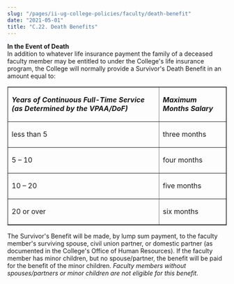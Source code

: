 ```yaml
---
slug: "/pages/ii-ug-college-policies/faculty/death-benefit"
date: "2021-05-01"
title: "C.22. Death Benefits"
---
```


**In the Event of Death**  
In addition to whatever life insurance payment the family of a deceased faculty member may be entitled to under the College's life insurance program, the College will normally provide a Survivor's Death Benefit in an amount equal to:

<table border="1">

<tbody>

<tr>

<td>

**_Years of Continuous Full-Time Service (as Determined by the VPAA/DoF)_**

</td>

<td>

**_Maximum Months Salary_**

</td>

</tr>

<tr>

<td>

less than 5

</td>

<td>

three months

</td>

</tr>

<tr>

<td>

5 – 10

</td>

<td>

four months

</td>

</tr>

<tr>

<td>

10 – 20

</td>

<td>

five months

</td>

</tr>

<tr>

<td>

20 or over

</td>

<td>

six months

</td>

</tr>

</tbody>

</table>

The Survivor's Benefit will be made, by lump sum payment, to the faculty member's surviving spouse, civil union partner, or domestic partner (as documented in the College's Office of Human Resources). If the faculty member has minor children, but no spouse/partner, the benefit will be paid for the benefit of the minor children. *Faculty members without spouses/partners or minor children are not eligible for this benefit.*
